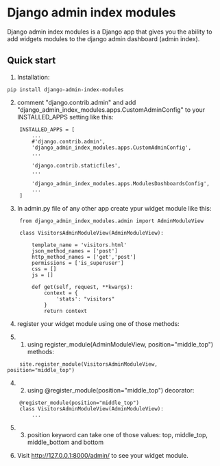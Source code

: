 Django admin index modules
=======================

Django admin index modules is a Django app that gives you the ability to add widgets modules to the django admin dashboard (admin index).


Quick start
-----------
1. Installation:

```
pip install django-admin-index-modules
```

2. comment "django.contrib.admin" and add "django_admin_index_modules.apps.CustomAdminConfig" to your INSTALLED_APPS setting like this:

```
    INSTALLED_APPS = [
        ...
        #'django.contrib.admin',
        'django_admin_index_modules.apps.CustomAdminConfig',
        ...

        'django.contrib.staticfiles',
        ...

        'django_admin_index_modules.apps.ModulesDashboardsConfig',
        ...
    ]
```
3. In admin.py file of any other app create ypur widget module like this:

```
    from django_admin_index_modules.admin import AdminModuleView

    class VisitorsAdminModuleView(AdminModuleView):

        template_name = 'visitors.html'
        json_method_names = ['post']
        http_method_names = ['get','post']
        permissions = ['is_superuser']
        css = []
        js = []

        def get(self, request, **kwargs):
            context = {
                'stats': "visitors"
            }
            return context
```

4. register your widget module using one of those methods:

4. 1. using register_module(AdminModuleView, position="middle_top") methods:

```
    site.register_module(VisitorsAdminModuleView, position="middle_top")
```

4. 2. using @register_module(position="middle_top") decorator:

```
    @register_module(position="middle_top")
    class VisitorsAdminModuleView(AdminModuleView):
        ...
```

5. 3. position keyword can take one of those values: top, middle_top, middle_bottom and bottom

6. Visit http://127.0.0.1:8000/admin/ to see your widget module.